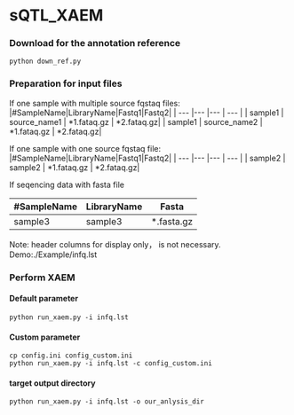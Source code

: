 # sQTL_XAEM

### Download for the annotation reference
```
python down_ref.py
```
### Preparation for input files

If one sample with multiple source fqstaq files:
|#SampleName|LibraryName|Fastq1|Fastq2|
| --- |--- |--- | --- |
| sample1 | source_name1 | \*1.fataq.gz | \*2.fataq.gz|
| sample1 | source_name2 | \*1.fataq.gz | \*2.fataq.gz|

If one sample with one source fqstaq file:
|#SampleName|LibraryName|Fastq1|Fastq2|
| --- |--- |--- | --- |
| sample2 | sample2 | \*1.fataq.gz | \*2.fataq.gz|

If seqencing data with fasta file

|#SampleName|LibraryName|Fasta|
| --- |--- |--- |
| sample3 | sample3 | \*.fasta.gz |

Note: header columns for display only， is not necessary. Demo:./Example/infq.lst


### Perform XAEM 
#### Default parameter
```
python run_xaem.py -i infq.lst
```

#### Custom parameter
```
cp config.ini config_custom.ini
python run_xaem.py -i infq.lst -c config_custom.ini
```

#### target output directory

```
python run_xaem.py -i infq.lst -o our_anlysis_dir
```

